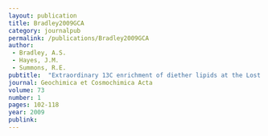 ```yaml
---
layout: publication
title: Bradley2009GCA
category: journalpub
permalink: /publications/Bradley2009GCA
author: 
 - Bradley, A.S. 
 - Hayes, J.M. 
 - Summons, R.E. 
pubtitle:  "Extraordinary 13C enrichment of diether lipids at the Lost City Hydrothermal Field indicates a carbon-limited ecosystem" 
journal: Geochimica et Cosmochimica Acta 
volume: 73 
number: 1 
pages: 102-118 
year: 2009
publink:
---
```

